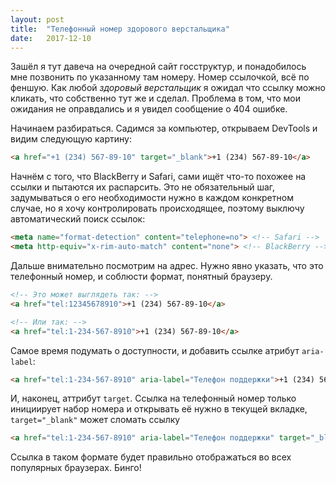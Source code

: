 ```yaml
---
layout: post
title:  "Телефонный номер здорового верстальщика"
date:   2017-12-10
---
```

Зашёл я тут давеча на очередной сайт госструктур, и понадобилось мне позвонить по указанному там номеру. Номер ссылочкой, всё по феншую. Как любой *здоровый верстальщик* я ожидал что ссылку можно кликать, что собственно тут же и сделал. Проблема в том, что мои ожидания не оправдались и я увидел сообщение о 404 ошибке.

Начинаем разбираться. Садимся за компьютер, открываем DevTools и видим следующую картину:

```html
<a href="+1 (234) 567-89-10" target="_blank">+1 (234) 567-89-10</a>
```

Начнём с того, что BlackBerry и Safari, сами ищёт что-то похожее на ссылки и пытаются их распарсить. Это не обязательный шаг, задумываться о его необходимости нужно в каждом конкретном случае, но я хочу контролировать происходящее, поэтому выключу автоматический поиск ссылок:

```html
<meta name="format-detection" content="telephone=no"> <!-- Safari -->
<meta http-equiv="x-rim-auto-match" content="none"> <!-- BlackBerry -->
```

Дальше внимательно посмотрим на адрес. Нужно явно указать, что это телефонный номер, и соблюсти формат, понятный браузеру.

```html
<!-- Это может выглядеть так: -->
<a href="tel:12345678910">+1 (234) 567-89-10</a>

<!-- Или так: -->
<a href="tel:1-234-567-8910">+1 (234) 567-89-10</a>
```

Самое время подумать о доступности, и добавить ссылке атрибут `aria-label`:

```html
<a href="tel:1-234-567-8910" aria-label="Телефон поддержки">+1 (234) 567-89-10</a>
```

И, наконец, аттрибут `target`. Ссылка на телефонный номер только инициирует набор номера и открывать её нужно в текущей вкладке, `target="_blank"` может сломать ссылку

```html
<a href="tel:1-234-567-8910" aria-label="Телефон поддержки" target="_blank" rel="noopener noreferrer">+1 (234) 567-89-10</a>
```

Ссылка в таком формате будет правильно отображаться во всех популярных браузерах. Бинго! 
